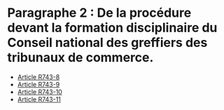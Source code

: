 # Paragraphe 2 : De la procédure devant la formation disciplinaire du Conseil national des greffiers des tribunaux de commerce.

- [Article R743-8](article-r743-8.md)
- [Article R743-9](article-r743-9.md)
- [Article R743-10](article-r743-10.md)
- [Article R743-11](article-r743-11.md)
